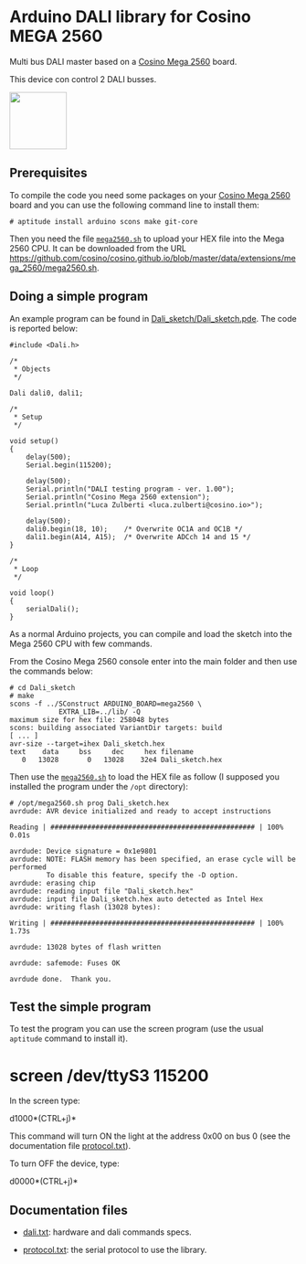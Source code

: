 Arduino DALI library for Cosino MEGA 2560
=========================================

Multi bus DALI master based on a [Cosino Mega 2560](http://www.cosino.io/product/cosino-mega-2560-developer-kit) board.

This device con control 2 DALI busses.

<img src="https://github.com/cosino/dali2560/blob/master/cosino_dali_logo.png" width="100">

Prerequisites
-------------

To compile the code you need some packages on your [Cosino Mega 2560](http://www.cosino.io/product/cosino-mega-2560-developer-kit) board
and you can use the following command line to install them:

    # aptitude install arduino scons make git-core

Then you need the file [`mega2560.sh`](https://github.com/cosino/cosino.github.io/blob/master/data/extensions/mega_2560/mega2560.sh) to upload your HEX file into the Mega 2560 CPU.
It can be downloaded from the URL https://github.com/cosino/cosino.github.io/blob/master/data/extensions/mega_2560/mega2560.sh.

Doing a simple program
----------------------

An example program can be found in [Dali_sketch/Dali_sketch.pde](Dali_sketch/Dali_sketch.pde). The code is reported below:

    #include <Dali.h>
    
    /*
     * Objects
     */
     
    Dali dali0, dali1;
    
    /*
     * Setup
     */
     
    void setup()
    {
    	delay(500);
    	Serial.begin(115200);
    	
    	delay(500);
    	Serial.println("DALI testing program - ver. 1.00");
    	Serial.println("Cosino Mega 2560 extension");
    	Serial.println("Luca Zulberti <luca.zulberti@cosino.io>");
    	
    	delay(500);
    	dali0.begin(18, 10);	/* Overwrite OC1A and OC1B */
    	dali1.begin(A14, A15);	/* Overwrite ADCch 14 and 15 */
    }
    
    /*
     * Loop
     */
    
    void loop()
    {
    	serialDali();
    }


As a normal Arduino projects, you can compile and load the sketch into the Mega 2560 CPU with few commands.

From the Cosino Mega 2560 console enter into the main folder and then use the commands below:

    # cd Dali_sketch
    # make
    scons -f ../SConstruct ARDUINO_BOARD=mega2560 \
                EXTRA_LIB=../lib/ -Q
    maximum size for hex file: 258048 bytes
    scons: building associated VariantDir targets: build
    [ ... ]
    avr-size --target=ihex Dali_sketch.hex
    text    data     bss     dec     hex filename
       0   13028       0   13028    32e4 Dali_sketch.hex

Then use the [`mega2560.sh`](https://github.com/cosino/cosino.github.io/blob/master/data/extensions/mega_2560/mega2560.sh) to load the HEX file as follow (I supposed you installed the program under the `/opt` directory):

    # /opt/mega2560.sh prog Dali_sketch.hex
    avrdude: AVR device initialized and ready to accept instructions

    Reading | ################################################## | 100% 0.01s

    avrdude: Device signature = 0x1e9801
    avrdude: NOTE: FLASH memory has been specified, an erase cycle will be performed
             To disable this feature, specify the -D option.
    avrdude: erasing chip
    avrdude: reading input file "Dali_sketch.hex"
    avrdude: input file Dali_sketch.hex auto detected as Intel Hex
    avrdude: writing flash (13028 bytes):

    Writing | ################################################## | 100% 1.73s

    avrdude: 13028 bytes of flash written

    avrdude: safemode: Fuses OK

    avrdude done.  Thank you.

Test the simple program
------------------------

To test the program you can use the screen program (use the usual `aptitude` command to install it).

   # screen /dev/ttyS3 115200

In the screen type:

   d1000*(CTRL+j)*

This command will turn ON the light at the address 0x00 on bus 0 (see the documentation file [protocol.txt](protocol.txt)).

To turn OFF the device, type:

   d0000*(CTRL+j)*


Documentation files
-------------------

* [dali.txt](dali.txt): hardware and dali commands specs.

* [protocol.txt](protocol.txt): the serial protocol to use the library.
